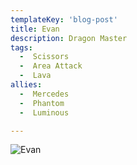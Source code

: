 ```yaml
---
templateKey: 'blog-post'
title: Evan
description: Dragon Master
tags:
  -  Scissors
  -  Area Attack
  -  Lava
allies:
  -  Mercedes
  -  Phantom
  -  Luminous

---
```

![Evan](/img/Evan.png)
